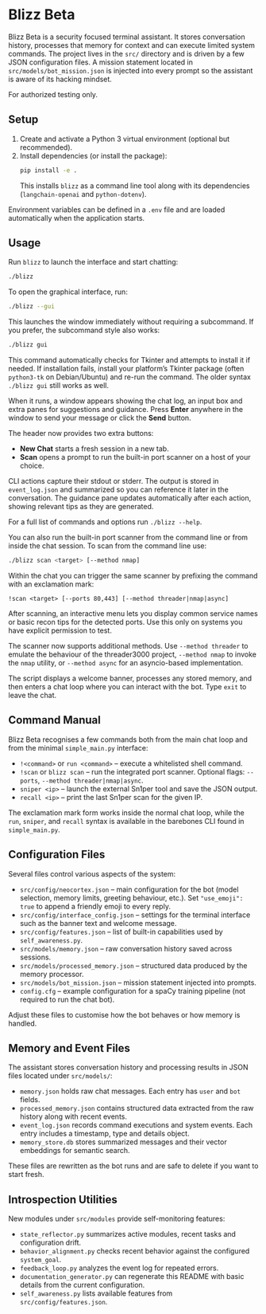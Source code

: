 # Blizz Beta

Blizz Beta is a security focused terminal assistant.  It stores conversation
history, processes that memory for context and can execute limited system
commands.  The project lives in the `src/` directory and is driven by a few
JSON configuration files.  A mission statement located in
`src/models/bot_mission.json` is injected into every prompt so the assistant is
aware of its hacking mindset.

For authorized testing only.

## Setup

1. Create and activate a Python 3 virtual environment (optional but recommended).
2. Install dependencies (or install the package):
   ```bash
   pip install -e .
   ```
   This installs `blizz` as a command line tool along with its
   dependencies (`langchain-openai` and `python-dotenv`).

Environment variables can be defined in a `.env` file and are loaded automatically when the application starts.

## Usage

Run `blizz` to launch the interface and start chatting:

```bash
./blizz
```

To open the graphical interface, run:

```bash
./blizz --gui
```

This launches the window immediately without requiring a subcommand. If you prefer, the subcommand style also works:

```bash
./blizz gui
```

This command automatically checks for Tkinter and attempts to install it if needed. If installation fails, install your platform’s Tkinter package (often `python3-tk` on Debian/Ubuntu) and re-run the command. The older syntax `./blizz gui` still works as well.


When it runs, a window appears showing the chat log, an input box and extra
panes for suggestions and guidance. Press **Enter** anywhere in the window to
send your message or click the **Send** button.

The header now provides two extra buttons:
- **New Chat** starts a fresh session in a new tab.
- **Scan** opens a prompt to run the built-in port scanner on a host of your choice.

CLI actions capture their stdout or stderr. The output is stored in `event_log.json` and summarized so you can reference it later in the conversation. The guidance pane updates automatically after each action, showing relevant tips as they are generated.

For a full list of commands and options run `./blizz --help`.

You can also run the built-in port scanner from the command line or from inside
the chat session. To scan from the command line use:

```bash
./blizz scan <target> [--method nmap]
```

Within the chat you can trigger the same scanner by prefixing the command with
an exclamation mark:

```text
!scan <target> [--ports 80,443] [--method threader|nmap|async]
```

After scanning, an interactive menu lets you display common service names or
basic recon tips for the detected ports. Use this only on systems you have
explicit permission to test.

The scanner now supports additional methods. Use `--method threader` to
emulate the behaviour of the threader3000 project, `--method nmap` to invoke
the `nmap` utility, or `--method async` for an asyncio-based implementation.


The script displays a welcome banner, processes any stored memory, and then
enters a chat loop where you can interact with the bot. Type `exit` to leave the
chat.

## Command Manual

Blizz Beta recognises a few commands both from the main chat loop and from the
minimal `simple_main.py` interface:

- `!<command>` or `run <command>` – execute a whitelisted shell command.
- `!scan` or `blizz scan` – run the integrated port scanner. Optional flags:
  `--ports`, `--method threader|nmap|async`.
- `sniper <ip>` – launch the external Sn1per tool and save the JSON output.
- `recall <ip>` – print the last Sn1per scan for the given IP.

The exclamation mark form works inside the normal chat loop, while the `run`,
`sniper`, and `recall` syntax is available in the barebones CLI found in
`simple_main.py`.

## Configuration Files

Several files control various aspects of the system:

- `src/config/neocortex.json` – main configuration for the bot (model selection, memory limits, greeting behaviour, etc.). Set `"use_emoji": true` to append a friendly emoji to every reply.
- `src/config/interface_config.json` – settings for the terminal interface such as the banner text and welcome message.
- `src/config/features.json` – list of built-in capabilities used by `self_awareness.py`.
- `src/models/memory.json` – raw conversation history saved across sessions.
- `src/models/processed_memory.json` – structured data produced by the memory processor.
- `src/models/bot_mission.json` – mission statement injected into prompts.
- `config.cfg` – example configuration for a spaCy training pipeline (not required to run the chat bot).

Adjust these files to customise how the bot behaves or how memory is handled.

## Memory and Event Files

The assistant stores conversation history and processing results in JSON files
located under `src/models/`:

- `memory.json` holds raw chat messages. Each entry has `user` and `bot`
  fields.
- `processed_memory.json` contains structured data extracted from the raw
  history along with recent events.
- `event_log.json` records command executions and system events. Each entry
  includes a timestamp, type and details object.
- `memory_store.db` stores summarized messages and their vector embeddings for
  semantic search.

These files are rewritten as the bot runs and are safe to delete if you want to
start fresh.

## Introspection Utilities

New modules under `src/modules` provide self-monitoring features:

- `state_reflector.py` summarizes active modules, recent tasks and configuration drift.
- `behavior_alignment.py` checks recent behavior against the configured `system_goal`.
- `feedback_loop.py` analyzes the event log for repeated errors.
- `documentation_generator.py` can regenerate this README with basic details from the current configuration.
- `self_awareness.py` lists available features from `src/config/features.json`.

